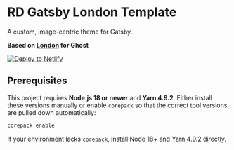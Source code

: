 # RD Gatsby London Template

A custom, image-centric theme for Gatsby.

**Based on [London](https://github.com/TryGhost/London) for Ghost**

[![Deploy to Netlify](https://www.netlify.com/img/deploy/button.svg)](https://app.netlify.com/start/deploy?repository=https://github.com/cebiri/MPDS_Then&stack=cms)

## Prerequisites

This project requires **Node.js 18 or newer** and **Yarn 4.9.2**. Either install these
versions manually or enable `corepack` so that the correct tool versions are
pulled down automatically:

```bash
corepack enable
```

If your environment lacks `corepack`, install Node 18+ and Yarn 4.9.2 directly.
